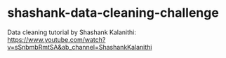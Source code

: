 # shashank-data-cleaning-challenge

Data cleaning tutorial by Shashank Kalanithi: https://www.youtube.com/watch?v=sSnbmbRmtSA&ab_channel=ShashankKalanithi

